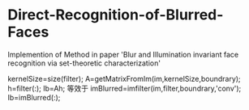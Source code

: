 Direct-Recognition-of-Blurred-Faces
===================================

Implemention of Method in paper 'Blur and Illumination invariant face recognition via set-theoretic characterization'

kernelSize=size(filter);
A=getMatrixFromIm(im,kernelSize,boundrary);
h=filter(:);
Ib=Ah;
等效于
imBlurred=imfilter(im,filter,boundrary,'conv');
Ib=imBlurred(:);
